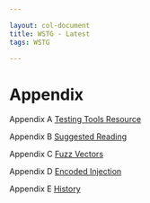 ```yaml
---

layout: col-document
title: WSTG - Latest
tags: WSTG

---
```

# Appendix

Appendix A [Testing Tools Resource](A-Testing_Tools_Resource.md)

Appendix B [Suggested Reading](B-Suggested_Reading.md)

Appendix C [Fuzz Vectors](C-Fuzz_Vectors.md)

Appendix D [Encoded Injection](D-Encoded_Injection.md)

Appendix E [History](E-History.md)
